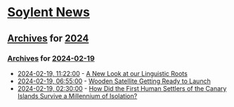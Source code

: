 # [Soylent News](../../../README.md)

## [Archives](../../index.md) for [2024](../index.md)

### [Archives](../../index.md) for [2024-02-19](index.md)

* [2024-02-19, 11:22:00](https://soylentnews.org/article.pl?sid=24/02/18/0123237&from=rss) - [A New Look at our Linguistic Roots](https://soylentnews.org/article.pl?sid=24/02/18/0123237&from=rss)
* [2024-02-19, 06:55:00](https://soylentnews.org/article.pl?sid=24/02/18/011233&from=rss) - [Wooden Satellite Getting Ready to Launch](https://soylentnews.org/article.pl?sid=24/02/18/011233&from=rss)
* [2024-02-19, 02:30:00](https://soylentnews.org/article.pl?sid=24/02/18/0055251&from=rss) - [How Did the First Human Settlers of the Canary Islands Survive a Millennium of Isolation?](https://soylentnews.org/article.pl?sid=24/02/18/0055251&from=rss)
